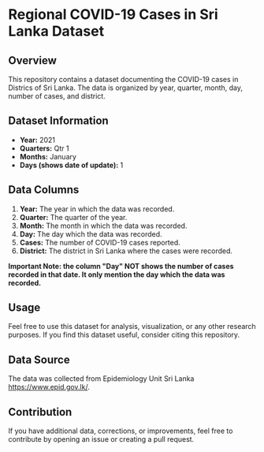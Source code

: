 # Regional  COVID-19 Cases in Sri Lanka Dataset

## Overview

This repository contains a dataset documenting the COVID-19 cases in Districs of Sri Lanka. The data is organized by year, quarter, month, day, number of cases, and district.

## Dataset Information

- **Year:** 2021
- **Quarters:** Qtr 1
- **Months:** January
- **Days (shows date of update):** 1

## Data Columns

1. **Year:** The year in which the data was recorded.
2. **Quarter:** The quarter of the year.
3. **Month:** The month in which the data was recorded.
4. **Day:** The day which the data was recorded.
5. **Cases:** The number of COVID-19 cases reported.
6. **District:** The district in Sri Lanka where the cases were recorded.

**Important Note: the column "Day" NOT shows the number of cases recorded in that date. It only mention the day which the data was recorded.**

## Usage

Feel free to use this dataset for analysis, visualization, or any other research purposes. If you find this dataset useful, consider citing this repository.

## Data Source

The data was collected from Epidemiology Unit Sri Lanka https://www.epid.gov.lk/.


## Contribution

If you have additional data, corrections, or improvements, feel free to contribute by opening an issue or creating a pull request.
